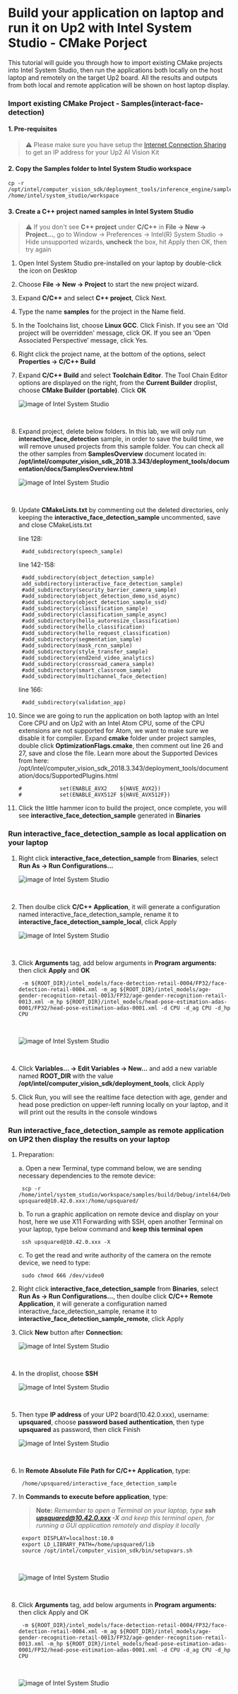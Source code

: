 # Build your application on laptop and run it on Up2 with Intel System Studio - CMake Porject
This tutorial will guide you through how to import existing CMake projects into Intel System Studio, then run the applications both locally on the host laptop and remotely on the target Up2 board. All the results and outputs from both local and remote application will be shown on host laptop display.

### Import existing CMake Project - Samples(interact-face-detection)
#### 1. Pre-requisites
> :warning: Please make sure you have setup the [Internet Connection Sharing](https://github.com/intel-iot-devkit/smart-video-workshop/blob/master/up2-vision-kit/dev_machine_setup.md) to get an IP address for your Up2 AI Vision Kit

#### 2. Copy the Samples folder to Intel System Studio workspace
	cp -r /opt/intel/computer_vision_sdk/deployment_tools/inference_engine/samples /home/intel/system_studio/workspace
	
#### 3. Create a C++ project named samples in Intel System Studio
> :warning: If you don't see **C++ project** under **C/C++** in **File -> New -> Project...**, go to Window -> Preferences -> Intel(R) System Studio -> Hide unsupported wizards, **uncheck** the box, hit Apply then OK, then try again

1. Open Intel System Studio pre-installed on your laptop by double-click the icon on Desktop
2. Choose **File -> New -> Project** to start the new project wizard.
3. Expand **C/C++** and select **C++ project**, Click Next.
4. Type the name **samples** for the project in the Name field.
5. In the Toolchains list, choose **Linux GCC**. Click Finish.
If you see an 'Old project will be overridden' message, click OK.
If you see an ‘Open Associated Perspective’ message, click Yes.
6. Right click the project name, at the bottom of the options, select **Properties -> C/C++ Build**
7. Expand **C/C++ Build** and select **Toolchain Editor**. The Tool Chain Editor options are displayed on the right, from the **Current Builder** droplist, choose **CMake Builder (portable)**. Click **OK**
	<br>

	![image of Intel System Studio](https://github.com/intel-iot-devkit/smart-video-workshop/blob/master/images/ISS_CMake_C_C++_Build_Setup.png "CMake C/C++ Build Setup")

	<br>

8. Expand project, delete below folders. In this lab, we will only run **interactive_face_detection** sample, in order to save the build time, we will remove unused projects from this sample folder. You can check all the other samples from **SamplesOverview** document located in: **/opt/intel/computer_vision_sdk_2018.3.343/deployment_tools/documentation/docs/SamplesOverview.html**
	<br>

	![image of Intel System Studio](https://github.com/intel-iot-devkit/smart-video-workshop/blob/master/images/ISS_CMake_sample_simplify.png "CMake C/C++ Build Setup")

	<br>
9. Update **CMakeLists.txt** by commenting out the deleted directories, only keeping the **interactive_face_detection_sample** uncommented, save and close CMakeLists.txt

	line 128:

		#add_subdirectory(speech_sample)
		
	line 142-158:

		#add_subdirectory(object_detection_sample)
		add_subdirectory(interactive_face_detection_sample)
		#add_subdirectory(security_barrier_camera_sample)
		#add_subdirectory(object_detection_demo_ssd_async)
		#add_subdirectory(object_detection_sample_ssd)
		#add_subdirectory(classification_sample)
		#add_subdirectory(classification_sample_async)
		#add_subdirectory(hello_autoresize_classification)
		#add_subdirectory(hello_classification)
		#add_subdirectory(hello_request_classification)
		#add_subdirectory(segmentation_sample)
		#add_subdirectory(mask_rcnn_sample)
		#add_subdirectory(style_transfer_sample)
		#add_subdirectory(end2end_video_analytics)
		#add_subdirectory(crossroad_camera_sample)
		#add_subdirectory(smart_classroom_sample)
		#add_subdirectory(multichannel_face_detection)
		
	line 166:

		#add_subdirectory(validation_app)

10. Since we are going to run the application on both laptop with an Intel Core CPU and on Up2 with an Intel Atom CPU, some of the CPU extensions are not supported for Atom, we want to make sure we disable it for compiler. Expand **cmake** folder under project samples, double click **OptimizationFlags.cmake**, then comment out line 26 and 27, save and close the file. Learn more about the Supported Devices from here: /opt/intel/computer_vision_sdk_2018.3.343/deployment_tools/documentation/docs/SupportedPlugins.html

		#            set(ENABLE_AVX2    ${HAVE_AVX2})
		#            set(ENABLE_AVX512F ${HAVE_AVX512F})

11. Click the little hammer icon to build the project, once complete, you will see **interactive_face_detection_sample** generated in **Binaries**

### Run interactive_face_detection_sample as local application on your laptop
1. Right click **interactive_face_detection_sample** from **Binaries**, select **Run As -> Run Configurations...**
	<br>

	![image of Intel System Studio](https://github.com/intel-iot-devkit/smart-video-workshop/blob/master/images/ISS_samples_Run_Configuration.png "Open Run Configuration")

	<br>

2. Then doulbe click **C/C++ Application**, it will generate a configuration named interactive_face_detection_sample, rename it to **interactive_face_detection_sample_local**, click Apply
	<br>

	![image of Intel System Studio](https://github.com/intel-iot-devkit/smart-video-workshop/blob/master/images/ISS_Run_Configuration_face_detection_local.png "Open Run Configuration")

	<br>
3. Click **Arguments** tag, add below arguments in **Program arguments:** then click **Apply** and **OK**

        -m ${ROOT_DIR}/intel_models/face-detection-retail-0004/FP32/face-detection-retail-0004.xml -m_ag ${ROOT_DIR}/intel_models/age-gender-recognition-retail-0013/FP32/age-gender-recognition-retail-0013.xml -m_hp ${ROOT_DIR}/intel_models/head-pose-estimation-adas-0001/FP32/head-pose-estimation-adas-0001.xml -d CPU -d_ag CPU -d_hp CPU
	
	<br>

	![image of Intel System Studio](https://github.com/intel-iot-devkit/smart-video-workshop/blob/master/images/ISS_Run_Configuration_face_detection_local_arguments.png "Open Run Configuration")

	<br>	
4. Click **Variables… -> Edit Variables -> New…** and add a new variable named **ROOT_DIR** with the value **/opt/intel/computer_vision_sdk/deployment_tools**, click Apply
5. Click Run, you will see the realtime face detection with age, gender and head pose prediction on upper-left running locally on your laptop, and it will print out the results in the console windows

### Run interactive_face_detection_sample as remote application on UP2 then display the results on your laptop
1. Preparation:

	a. Open a new Terminal, type command below, we are sending necessary dependencies to the remote device:

		scp -r /home/intel/system_studio/workspace/samples/build/Debug/intel64/Debug/lib upsquared@10.42.0.xxx:/home/upsquared/
		
	b. To run a graphic application on remote device and display on your host, here we use X11 Forwarding with SSH, open another Terminal on your laptop, type below command and **keep this terminal open**

		ssh upsquared@10.42.0.xxx -X 
	
	c. To get the read and write authority of the camera on the remote device, we need to type: 
	
		sudo chmod 666 /dev/video0

1. Right click **interactive_face_detection_sample** from **Binaries**, select **Run As -> Run Configurations...**, then doulbe click **C/C++ Remote Application**, it will generate a configuration named interactive_face_detection_sample, rename it to **interactive_face_detection_sample_remote**, click Apply

2. Click **New** button after **Connection:**
	<br>

	![image of Intel System Studio](https://github.com/intel-iot-devkit/smart-video-workshop/blob/master/images/ISS_Run_Configuration_New_Connection.png "Setup New Connection")

	<br>
3. In the droplist, choose **SSH**
	<br>

	![image of Intel System Studio](https://github.com/intel-iot-devkit/smart-video-workshop/blob/master/images/ISS_Create_a_New_Connection.png "Setup Tutorial1_remote Run Configuration")

	<br>
4. Then type **IP address** of your UP2 board(10.42.0.xxx), username: **upsquared**, choose **password based authentication**, then type **upsquared** as password, then click Finish
	<br>

	![image of Intel System Studio](https://github.com/intel-iot-devkit/smart-video-workshop/blob/master/images/ISS_Setup_New_Connection.png "Setup Tutorial1_remote Run Configuration")

	<br>	

5. In **Remote Absolute File Path for C/C++ Application**, type:

		/home/upsquared/interactive_face_detection_sample
	
6. In **Commands to execute before application**, type:
	> **Note:** *Remember to open a Terminal on your laptop, type **ssh upsquared@10.42.0.xxx -X** and keep this terminal open, for running a GUI application remotely and display it locally*
	
		export DISPLAY=localhost:10.0
		export LD_LIBRARY_PATH=/home/upsquared/lib
		source /opt/intel/computer_vision_sdk/bin/setupvars.sh

	<br>

	![image of Intel System Studio](https://github.com/intel-iot-devkit/smart-video-workshop/blob/master/images/ISS_Run_Configuration_face_detection_remote.png "Setup face_detection_remote Run Configuration")

	<br>	
	
6. Click **Arguments** tag, add below arguments in **Program arguments:** then click Apply and OK

		-m ${ROOT_DIR}/intel_models/face-detection-retail-0004/FP32/face-detection-retail-0004.xml -m_ag ${ROOT_DIR}/intel_models/age-gender-recognition-retail-0013/FP32/age-gender-recognition-retail-0013.xml -m_hp ${ROOT_DIR}/intel_models/head-pose-estimation-adas-0001/FP32/head-pose-estimation-adas-0001.xml -d CPU -d_ag CPU -d_hp CPU
		
	<br>

	![image of Intel System Studio](https://github.com/intel-iot-devkit/smart-video-workshop/blob/master/images/ISS_Run_Configuration_face_detection_remote_arguments.png "Setup face_detection_remote Run Configuration")

	<br>		
